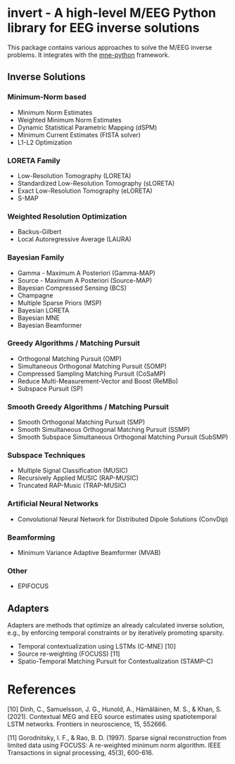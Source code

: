 # **invert** - A high-level M/EEG Python library for EEG inverse solutions

This package contains various approaches to solve the M/EEG inverse problems. It
integrates with the [mne-python](https://mne.tools) framework.

## Inverse Solutions

### Minimum-Norm based
* Minimum Norm Estimates
* Weighted Minimum Norm Estimates
* Dynamic Statistical Parametric Mapping (dSPM)
* Minimum Current Estimates (FISTA solver)
* L1-L2 Optimization

### LORETA Family
* Low-Resolution Tomography (LORETA)
* Standardized Low-Resolution Tomography (sLORETA)
* Exact Low-Resolution Tomography (eLORETA)
* S-MAP

### Weighted Resolution Optimization
* Backus-Gilbert
* Local Autoregressive Average (LAURA)

### Bayesian Family
* Gamma - Maximum A Posteriori (Gamma-MAP)
* Source - Maximum A Posteriori (Source-MAP)
* Bayesian Compressed Sensing (BCS)
* Champagne
* Multiple Sparse Priors (MSP)
* Bayesian LORETA
* Bayesian MNE
* Bayesian Beamformer

### Greedy Algorithms / Matching Pursuit
* Orthogonal Matching Pursuit (OMP)
* Simultaneous Orthogonal Matching Pursuit (SOMP)
* Compressed Sampling Matching Pursuit (CoSaMP)
* Reduce Multi-Measurement-Vector and Boost (ReMBo)
* Subspace Pursuit (SP)

### Smooth Greedy Algorithms / Matching Pursuit
* Smooth Orthogonal Matching Pursuit (SMP)
* Smooth Simultaneous Orthogonal Matching Pursuit (SSMP)
* Smooth Subspace Simultaneous Orthogonal Matching Pursuit (SubSMP)

### Subspace Techniques
* Multiple Signal Classification (MUSIC)
* Recursively Applied MUSIC (RAP-MUSIC)
* Truncated RAP-Music (TRAP-MUSIC)

### Artificial Neural Networks
* Convolutional Neural Network for Distributed Dipole Solutions (ConvDip)

### Beamforming
* Minimum Variance Adaptive Beamformer (MVAB)

### Other
* EPIFOCUS


## Adapters
Adapters are methods that optimize an already calculated inverse solution, e.g.,
by enforcing temporal constraints or by iteratively promoting sparsity.

* Temporal contextualization using LSTMs (C-MNE) [10]
* Source re-weighting (FOCUSS) [11]
* Spatio-Temporal Matching Pursuit for Contextualization (STAMP-C)

# References

[10] Dinh, C., Samuelsson, J. G., Hunold, A., Hämäläinen, M. S., & Khan, S.
(2021). Contextual MEG and EEG source estimates using spatiotemporal LSTM
networks. Frontiers in neuroscience, 15, 552666. 

[11] Gorodnitsky, I. F., & Rao, B. D. (1997). Sparse signal reconstruction from
limited data using FOCUSS: A re-weighted minimum norm algorithm. IEEE
Transactions in signal processing, 45(3), 600-616.
